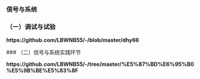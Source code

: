 ###  信号与系统

### （一）调试与试验
<p><b>https://github.com/LBWNB55/-/blob/master/dhy66</b></p>
### （二）信号与系统实践环节
<p><b>https://github.com/LBWNB55/-/tree/master/%E5%87%BD%E6%95%B0%E5%9B%BE%E5%83%8F</b></p>
